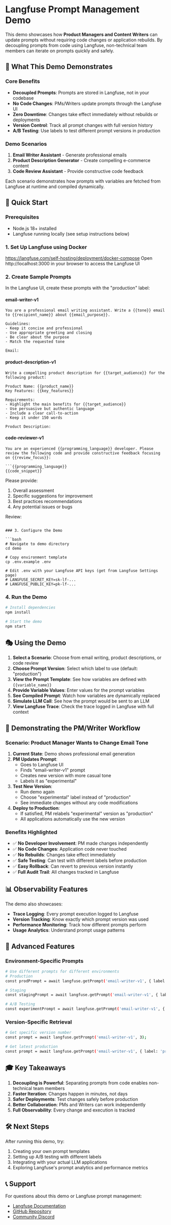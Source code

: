# Langfuse Prompt Management Demo

This demo showcases how **Product Managers and Content Writers** can update prompts without requiring code changes or application rebuilds. By decoupling prompts from code using Langfuse, non-technical team members can iterate on prompts quickly and safely.

## 🎯 What This Demo Demonstrates

### Core Benefits

- **Decoupled Prompts**: Prompts are stored in Langfuse, not in your codebase
- **No Code Changes**: PMs/Writers update prompts through the Langfuse UI
- **Zero Downtime**: Changes take effect immediately without rebuilds or deployments
- **Version Control**: Track all prompt changes with full version history
- **A/B Testing**: Use labels to test different prompt versions in production

### Demo Scenarios

1. **Email Writer Assistant** - Generate professional emails
2. **Product Description Generator** - Create compelling e-commerce content
3. **Code Review Assistant** - Provide constructive code feedback

Each scenario demonstrates how prompts with variables are fetched from Langfuse at runtime and compiled dynamically.

## 🚀 Quick Start

### Prerequisites

- Node.js 18+ installed
- Langfuse running locally (see setup instructions below)

### 1. Set Up Langfuse using Docker

https://langfuse.com/self-hosting/deployment/docker-compose
Open http://localhost:3000 in your browser to access the Langfuse UI

### 2. Create Sample Prompts

In the Langfuse UI, create these prompts with the "production" label:

#### **email-writer-v1**

```
You are a professional email writing assistant. Write a {{tone}} email to {{recipient_name}} about {{email_purpose}}.

Guidelines:
- Keep it concise and professional
- Use appropriate greeting and closing
- Be clear about the purpose
- Match the requested tone

Email:
```

#### **product-description-v1**

```
Write a compelling product description for {{target_audience}} for the following product:

Product Name: {{product_name}}
Key Features: {{key_features}}

Requirements:
- Highlight the main benefits for {{target_audience}}
- Use persuasive but authentic language
- Include a clear call-to-action
- Keep it under 150 words

Product Description:
```

#### **code-reviewer-v1**

````
You are an experienced {{programming_language}} developer. Please review the following code and provide constructive feedback focusing on {{review_focus}}:

```{{programming_language}}
{{code_snippet}}
````

Please provide:

1. Overall assessment
2. Specific suggestions for improvement
3. Best practices recommendations
4. Any potential issues or bugs

Review:

````

### 3. Configure the Demo

```bash
# Navigate to demo directory
cd demo

# Copy environment template
cp .env.example .env

# Edit .env with your Langfuse API keys (get from Langfuse Settings page)
# LANGFUSE_SECRET_KEY=sk-lf-...
# LANGFUSE_PUBLIC_KEY=pk-lf-...
````

### 4. Run the Demo

```bash
# Install dependencies
npm install

# Start the demo
npm start
```

## 🎭 Using the Demo

1. **Select a Scenario**: Choose from email writing, product descriptions, or code review
2. **Choose Prompt Version**: Select which label to use (default: "production")
3. **View the Prompt Template**: See how variables are defined with `{{variable_name}}`
4. **Provide Variable Values**: Enter values for the prompt variables
5. **See Compiled Prompt**: Watch how variables are dynamically replaced
6. **Simulate LLM Call**: See how the prompt would be sent to an LLM
7. **View Langfuse Trace**: Check the trace logged in Langfuse with full context

## 🔄 Demonstrating the PM/Writer Workflow

### Scenario: Product Manager Wants to Change Email Tone

1. **Current State**: Demo shows professional email generation
2. **PM Updates Prompt**:
   - Goes to Langfuse UI
   - Finds "email-writer-v1" prompt
   - Creates new version with more casual tone
   - Labels it as "experimental"
3. **Test New Version**:
   - Run demo again
   - Choose "experimental" label instead of "production"
   - See immediate changes without any code modifications
4. **Deploy to Production**:
   - If satisfied, PM relabels "experimental" version as "production"
   - All applications automatically use the new version

### Benefits Highlighted

- ✅ **No Developer Involvement**: PM made changes independently
- ✅ **No Code Changes**: Application code never touched
- ✅ **No Rebuilds**: Changes take effect immediately
- ✅ **Safe Testing**: Can test with different labels before production
- ✅ **Easy Rollback**: Can revert to previous version instantly
- ✅ **Full Audit Trail**: All changes tracked in Langfuse

## 📊 Observability Features

The demo also showcases:

- **Trace Logging**: Every prompt execution logged to Langfuse
- **Version Tracking**: Know exactly which prompt version was used
- **Performance Monitoring**: Track how different prompts perform
- **Usage Analytics**: Understand prompt usage patterns

## 🔧 Advanced Features

### Environment-Specific Prompts

```bash
# Use different prompts for different environments
# Production
const prodPrompt = await langfuse.getPrompt('email-writer-v1', { label: 'production' });

# Staging
const stagingPrompt = await langfuse.getPrompt('email-writer-v1', { label: 'staging' });

# A/B Testing
const experimentPrompt = await langfuse.getPrompt('email-writer-v1', { label: 'experiment-v2' });
```

### Version-Specific Retrieval

```bash
# Get specific version number
const prompt = await langfuse.getPrompt('email-writer-v1', 3);

# Get latest production
const prompt = await langfuse.getPrompt('email-writer-v1', { label: 'production' });
```

## 🎓 Key Takeaways

1. **Decoupling is Powerful**: Separating prompts from code enables non-technical team members
2. **Faster Iteration**: Changes happen in minutes, not days
3. **Safer Deployments**: Test changes safely before production
4. **Better Collaboration**: PMs and Writers can work independently
5. **Full Observability**: Every change and execution is tracked

## 🛠️ Next Steps

After running this demo, try:

1. Creating your own prompt templates
2. Setting up A/B testing with different labels
3. Integrating with your actual LLM applications
4. Exploring Langfuse's prompt analytics and performance metrics

## 📞 Support

For questions about this demo or Langfuse prompt management:

- [Langfuse Documentation](https://langfuse.com/docs)
- [GitHub Repository](https://github.com/langfuse/langfuse)
- [Community Discord](https://discord.gg/7NXusRtqYU)
